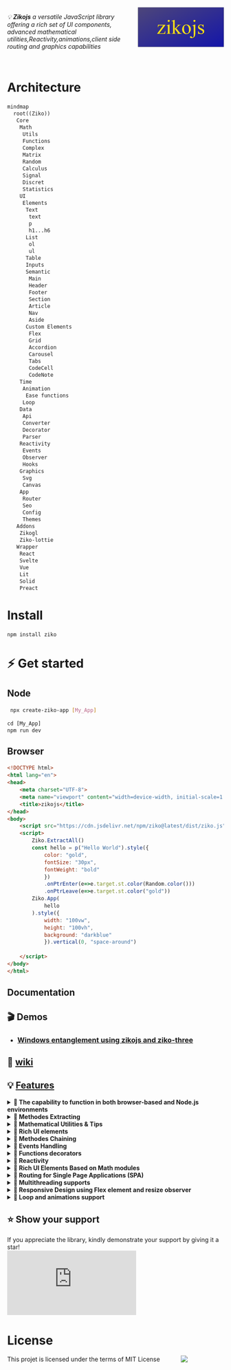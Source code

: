 <img src="docs/assets/zikojs.png" width="200" align="right" alt="zikojs logo">

*💡 **Zikojs** a versatile JavaScript library offering a rich set of UI components, advanced mathematical utilities,Reactivity,animations,client side routing and graphics capabilities* 

<br>

# Architecture

```mermaid
mindmap
  root((Ziko))
   Core
    Math
     Utils
     Functions
     Complex
     Matrix 
     Random
     Calculus
     Signal
     Discret
     Statistics
    UI
     Elements
      Text
       text
       p 
       h1...h6
      List 
       ol
       ul
      Table 
      Inputs
      Semantic
       Main
       Header
       Footer
       Section
       Article
       Nav
       Aside
      Custom Elements
       Flex
       Grid
       Accordion
       Carousel
       Tabs
       CodeCell
       CodeNote
    Time
     Animation
      Ease functions
     Loop
    Data
     Api
     Converter
     Decorator
     Parser
    Reactivity
     Events
     Observer
     Hooks
    Graphics
     Svg
     Canvas
    App
     Router
     Seo
     Config
     Themes
   Addons
    Zikogl
    Ziko-lottie
   Wrapper
    React
    Svelte
    Vue
    Lit
    Solid
    Preact
```
# Install 
```bash
npm install ziko
```
# ⚡ Get started
## Node
 ```bash
  npx create-ziko-app [My_App]
 ```
  ```
  cd [My_App]
  npm run dev
  ```
## Browser
```html
<!DOCTYPE html>
<html lang="en">
<head>
    <meta charset="UTF-8">
    <meta name="viewport" content="width=device-width, initial-scale=1.0">
    <title>zikojs</title>
</head>
<body>
    <script src="https://cdn.jsdelivr.net/npm/ziko@latest/dist/ziko.js"></script>
    <script>
        Ziko.ExtractAll()
        const hello = p("Hello World").style({
            color: "gold",
            fontSize: "30px",
            fontWeight: "bold"
            })
            .onPtrEnter(e=>e.target.st.color(Random.color()))
            .onPtrLeave(e=>e.target.st.color("gold"))
        Ziko.App(
            hello
        ).style({
            width: "100vw",
            height: "100vh",
            background: "darkblue"
            }).vertical(0, "space-around")
        
    </script>
</body>
</html>
```
## Documentation
## 🎬 Demos 
- ### [  Windows entanglement using zikojs and ziko-three ](https://www.linkedin.com/feed/update/urn:li:activity:7144023650394918913/) 

## 📃 [wiki](https://github.com/zakarialaoui10/ziko.js/wiki)

## 💡 [Features]() 

<details>
 <summary>
  <strong> 🔰 The capability to function in both browser-based and Node.js environments
  </strong>
 </summary>
</details>
<details>
 <summary>
  <strong> 🔰 Methodes Extracting  </strong>
 </summary>
 
 ```js
 Ziko.ExtractAll()
 // if you want to extract only UI methodes you can use Ziko.UI.Extractll()
```
🏷️ This method simplifies syntax by extracting all UI, Math, Time, Graphics, and other methods within the Ziko framework. Instead of writing specific namespace prefixes like `Ziko.UI.text("Hi")` , `Ziko.Math.complex(1,2)` , `Ziko.Math.matrix([[1,2],[2,3]])`, you can directly use simplified syntax such as `text("Hi")` , `complex(1,1)` and `matrix([[1,2],[2,3]])`.

⚠️ Be careful with this method because it will overwrite any existing global or local variables and functions with the same names as the extracted methods. 
</details>

<details>
 <summary>
  <strong> 🔰 Mathematical Utilities & Tips </strong>
 </summary>

 ### mapfun  
 📝 Javascript provides a built-in Math module with various functions. 

⚠️However, there is room for improvement in terms of efficiency. For instance, the Math.sqrt(x) function can calculate the square root of a number x, but it has limitations such as the inability to accept multiple parameters and the inability to map the function to different data types like Arrays and Objects.

💡 In zikojs, I have addressed these limitations, providing a more versatile and efficient solution.

📋 Example : 
|zikojs|Vanilla js Equivalent|
|-|-|
|`sqrt(9)`|`sqrt(9)`|
|`sqrt(4,9,16)`|`[Math.sqrt(4),Math.sqrt(9),Math.sqrt(16)]`|
|`sqrt([4,9,16])`|`[Math.sqrt(4),Math.sqrt(9),Math.sqrt(16)]`|
|`sqrt([4,9],16)`|`[[Math.sqrt(4),Math.sqrt(9)],Math.sqrt(16)]`|
|`sqrt({x:4,y:9})`|`{x:sqrt(4),sqrt(9)}`|


📢 Generally, zikojs allows you to input an infinite number of parameters, including deep arrays, objects, Maps, Sets, and more. The return value retains the input structure and calculates the result for each element accordingly.

📋 For Example : 
```js
sqrt({
    a:1,
    b:2,
    c:[3,4],
    d:[[
        [5,6]
        ]],
    e:{
        f:[
            {g:7}
            ]
    },
    h:new Map([["i",8],["j",9]]),
    k:{
        l:{
            m:new Set([10,11])
        },
        n:[12]
    }
})
```
This would return : 
```js
{
    a:sqrt(1),
    b:sqrt(2),
    c:[sqrt(3),sqrt(4)],
    d:[[
        [sqrt(5),sqrt(6)]
        ]],
    e:{
        f:[
            {g:sqrt(7)}
            ]
    },
    h:new Map([["i",sqrt(8)],["j",sqrt(9)]]),
    k:{
        l:{
            m:new Set([sqrt(10),sqrt(11)])
        },
        n:[sqrt(12)]
    }
}
```

💡 You can apply this approach to build your custom function ;
```js
 import {mapfun} from "ziko";
 const parabolic_func=(a,b,c,x)=>a*(x**2)+b*x+c;
 const parabol=(a,b,c,...X)=>mapfun(n=>parabolic_func(a,b,c,n),...X)
 const a=-1.5,b=2,c=3;
 X0=[0,1,2,3];
 X1={x10:0,x11:1,x12:2,x13:3}
 console.log(parabol(a,b,c,X0));
 // [3,3,1,3]
 console.log(parabol(a,b,c,X1));
 // {x10: 3,x11: 3,x12: 1,x13: -3}
 console.log(parabol(a,b,c,X0,X1))
 /*
 [
    [3,3,1,3],
    {x10: 3,x11: 3,x12: 1,x13: -3}
    ]
 */
```
Or you can use the currying syntaxe :
```js
 import {mapfun} from "ziko";
 const parabolic_func=(a,b,c,x)=>a*(x**2)+b*x+c;
 const map_parabolic_func=(a,b,c)=>(...X)=>mapfun(n=>parabolic_func(a,b,c,n),...X);
 const a=-1.5,b=2,c=3;
 const X=[0,1,2,3];
 console.log(parabolic_func(a,b,c)(X));
 // [3,3,1,3]
```

You may not necessarily rely on the mapfun utility every time, as ZikoJS offers a variety of built-in mathematical functions that built on the top of `mapfun` and the Math module in javascript .

Here you will find the built in Mathematic functions in zikojs

`abs(...x)`,`sqrt(...x)`,`pow(x,n)`,`sqrtn(x,n)`,`e(...x)`,`ln(...x)`,`cos(...x)`,`sin(...x)`,`tan(...x)`,`sinc(...x)`,`acos(...x)`,`asin(...x)`,`atan(...x)`,`cosh(...x)`,`sinh(...x)`,`acosh(...x)`,`asinh(...x)`,`atanh(...x)`,`cot(...x)`,`sec(...x)`,`csc(...x)`,`acot(...x)`,`coth(...x)`,`acosh(...x)`,`asinh(...x)`,`atanh(...x)`,`atan2(x,y,?rad)`,`hypot(...x)`,`min(...x)`,`max(...x)`,`sign(...x)`,`sig(...x)`,`fact(...x)`,`round(...x)`,`floor(...x)`,`ceil(...x)`

### Matrix
### Complex
</details>
<details>
 <summary>
  <strong> 🔰 Rich UI elements </strong>
 </summary>
</details>
<details>
 <summary>
  <strong> 🔰 Methodes Chaining </strong>
 </summary>
 
  ```js
   text("hello world")
  .style({ color: "red" })
  .onPtrMove(useThrottle(() => console.log("hi")));
```
 </details>

<details>
 <summary>
  <strong> 🔰 Events Handling</strong>
 </summary>

 Example of creating simple Paint sketch using canvas and pointer events : 
```js
Scene=Canvas().size("500px","500px")
Scene.onPtrDown(e=>{
    e.target.ctx.beginPath()
    e.target.ctx.moveTo(
        map(e.dx,0,e.target.element.offsetWidth,e.target.Xmin,e.target.Xmax),
        map(e.dy,0,e.target.element.offseHeight,e.target.Ymin,e.target.Ymax)
        )
})
Scene.onPtrMove(e=>{
    if(e.isDown){
        const x=map(e.mx,0,e.target.element.offsetWidth,e.target.axisMatrix[0][0],e.target.axisMatrix[1][0])
        const y=map(e.my,0,e.target.element.offsetHeight,e.target.axisMatrix[1][1],e.target.axisMatrix[0][1])
        e.target.append(canvasCircle(x,y,1).color({fill:"#5555AA"}).fill())
   }})

Scene.onPtrUp(()=>{})
  ```
</details>

<details>
 <summary>
  <strong> 🔰 Functions decorators </strong>
 </summary>

 ```js
   const inp=input().onKeyDown(throttle(e=>console.log(e.kd),1000));
   ```
</details>

<details>
 <summary>
  <strong> 🔰 Reactivity </strong>
 </summary>

 ### Events
 ### Observers
 ### Hooks

</details>

<details>
 <summary>
  <strong> 🔰 Rich UI Elements Based on Math modules </strong>
 </summary>
     for example in `Table` you can use methodes like `hsatck` `vstack` `transpose` ...
</details>

<details>
 <summary>
  <strong> 🔰 Routing for Single Page Applications (SPA) </strong>
 </summary>

```js
const main= Ziko.App()
const p1=Section()
const p2=Section()
S=Ziko.SPA(
   main,{
     "/page1":p1,
     "/page2":p2
 })
// You can use regex to define routes
S.get(
 pattern,
 path=>handler(path)
)
 ```

***⚠️ Ensure that your server serves only the index page for all incoming requests.*** 

***💡 Example using expressjs :***

```js
 app.get('*', (req , res) => {
  res.sendFile(path.join(__dirname, 'public', 'index.html'));
});
```
</details>

<details>
 <summary>
  <strong>🔰 Multithreading supports</strong>
 </summary>

 ```js
useThread(() => {
  s = 0;
  for (i = 0; i < 10000000000; i++) s += i;
  return s;
}, console.log);
 ```
</details>

<details>
 <summary>
  <strong> 🔰 Responsive Design using Flex element and resize observer </strong>
 </summary>
</details>

<details>
 <summary>
  <strong> 🔰 Loop and animations support </strong>
 </summary>
</details>



## ⭐️ Show your support <a name="support"></a>

If you appreciate the library, kindly demonstrate your support by giving it a star!<br>
[![Star](https://img.shields.io/github/stars/zakarialaoui10/ziko.js?style=social)](https://github.com/zakarialaoui10/ziko.js)
<!--## Financial support-->
# License 
This projet is licensed under the terms of MIT License 
<img src="https://img.shields.io/github/license/zakarialaoui10/zikojs?color=rgb%2820%2C21%2C169%29" width="100" align="right">

 






